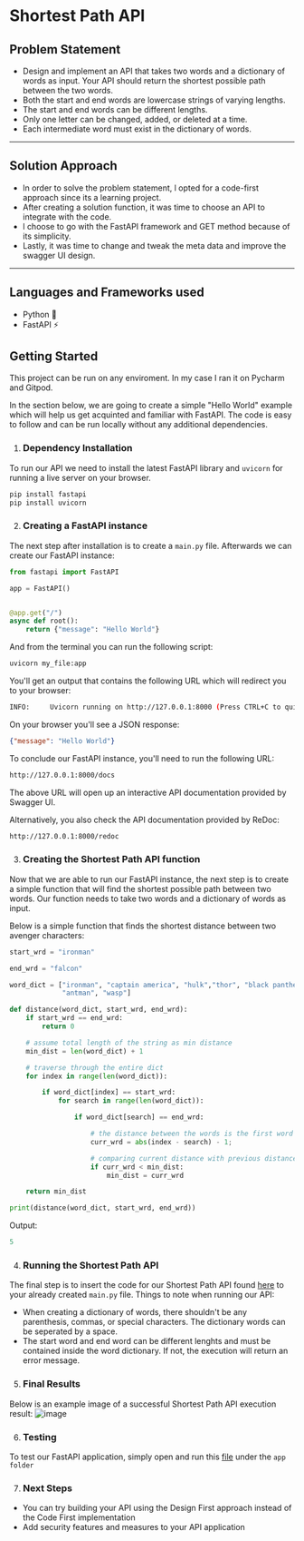 # Shortest Path API

## Problem Statement
- Design and implement an API that takes two words and a dictionary of words as input. Your API should return the shortest possible path between the two words.
- Both the start and end words are lowercase strings of varying lengths.
- The start and end words can be different lengths.
- Only one letter can be changed, added, or deleted at a time.
- Each intermediate word must exist in the dictionary of words.
---
## Solution Approach
- ln order to solve the problem statement, l opted for a code-first approach since its a learning project.
- After creating a solution function, it was time to choose an API to integrate with the code.
- l choose to go with the FastAPI framework and GET method because of its simplicity.
- Lastly, it was time to change and tweak the meta data and improve the swagger UI design.
---
## Languages and Frameworks used
- Python 🐍
- FastAPI ⚡

## Getting Started
This project can be run on any enviroment. In my case I ran it on Pycharm and Gitpod. 

In the section below, we are going to create a simple "Hello World" example which will help us get acquinted and familiar with FastAPI. The code is easy to follow and can be run locally without any additional dependencies.

1. ### Dependency Installation
To run our API we need to install the latest FastAPI library and `uvicorn` for running a live server on your browser.

``` bash
pip install fastapi
pip install uvicorn
```

2. ### Creating a FastAPI instance
The next step after installation is to create a `main.py` file. Afterwards we can create our FastAPI instance:

``` python
from fastapi import FastAPI

app = FastAPI()


@app.get("/")
async def root():
    return {"message": "Hello World"}
```

And from the terminal you can run the following script:

``` bash
uvicorn my_file:app
```
You'll get an output that contains the following URL which will redirect you to your browser:

```bash
INFO:     Uvicorn running on http://127.0.0.1:8000 (Press CTRL+C to quit)
```

On your browser you'll see a JSON response: 

``` json
{"message": "Hello World"}
```

To conclude our FastAPI instance, you'll need to run the following URL:

``` bash
http://127.0.0.1:8000/docs
```
The above URL will open up an interactive API documentation provided by Swagger UI.

Alternatively, you also check the API documentation provided by ReDoc:
``` bash
http://127.0.0.1:8000/redoc
```
3. ### Creating the Shortest Path API function
Now that we are able to run our FastAPI instance, the next step is to create a simple function that will find the shortest possible path between two words. Our function needs to take two words and a dictionary of words as input.

Below is a simple function that finds the shortest distance between two avenger characters:

``` python
start_wrd = "ironman"

end_wrd = "falcon"

word_dict = ["ironman", "captain america", "hulk","thor", "black panther","dr strange", "falcon", "thanos", "spiderman",
             "antman", "wasp"]

def distance(word_dict, start_wrd, end_wrd):
    if start_wrd == end_wrd:
        return 0

    # assume total length of the string as min distance
    min_dist = len(word_dict) + 1

    # traverse through the entire dict
    for index in range(len(word_dict)):

        if word_dict[index] == start_wrd:
            for search in range(len(word_dict)):

                if word_dict[search] == end_wrd:

                    # the distance between the words is the first word index - the curr word index
                    curr_wrd = abs(index - search) - 1;

                    # comparing current distance with previous distance
                    if curr_wrd < min_dist:
                        min_dist = curr_wrd

    return min_dist

print(distance(word_dict, start_wrd, end_wrd))
```
Output:

```python
5
```

4. ### Running the Shortest Path API

The final step is to insert the code for our Shortest Path API found [here](https://github.com/thulieblack/shortest_path_api/blob/main/main.py) to your already created `main.py` file. Things to note when running our API:
- When creating a dictionary of words, there shouldn't be any parenthesis, commas, or special characters. The dictionary words can be seperated by a space.
- The start word and end word can be different lenghts and must be contained inside the word dictionary. If not, the execution will return an error message.

5. ### Final Results

 Below is an example image of a successful Shortest Path API execution result:
 ![image](https://user-images.githubusercontent.com/66913810/201628283-d642a06f-b7dd-4dd6-8029-5b406c62a8f8.png)

6. ### Testing 
To test our FastAPI application, simply open and run this [file](https://github.com/thulieblack/shortest_path_api/blob/main/app/tests.py) under the `app folder`

7. ### Next Steps
- You can try building your API using the Design First approach instead of the Code First implementation
- Add security features and measures to your API application

